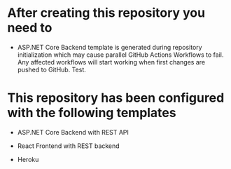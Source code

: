 
# After creating this repository you need to

- ASP.NET Core Backend template is generated during repository initialization which may cause parallel GitHub Actions Workflows to fail. Any affected workflows will start working when first changes are pushed to GitHub. Test.



# This repository has been configured with the following templates

- ASP.NET Core Backend with REST API

- React Frontend with REST backend

- Heroku
